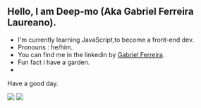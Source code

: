 <h2>Hello, I am Deep-mo (Aka Gabriel Ferreira Laureano).</h2>
   <ul>
  <li> I'm currently learning JavaScript,to become a front-end dev.</li>
  <li>Pronouns : he/him.</li>
   <li>You can find me in the linkedin by <a href="https://www.linkedin.com/in/gabriel-ferreira-laureano-0i123777/">Gabriel Ferreira</a>.</li>
  <li>Fun fact i have a garden.<li>
  </ul>
  <p>Have a good day.</p>
  <div>
  <img src="https://github-readme-stats.vercel.app/api?username=Deep-mo&show_icons=true&theme=dracula">
  <img src="https://github-readme-stats.vercel.app/api/top-langs/?username=Deep-mo&layout=compact&langs_count=16&theme=dracula">
  </div>
